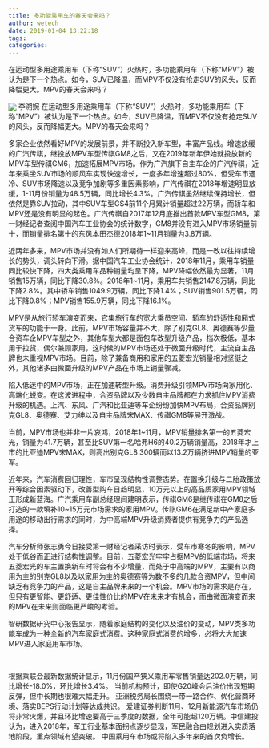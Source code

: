```yaml
---
title: 多功能乘用车的春天会来吗？
author: wetech
date: 2019-01-04 13:22:18
tags: 
categories: 
---
```

在运动型多用途乘用车（下称“SUV”）火热时，多功能乘用车（下称“MPV”）被认为是下一个热点。如今，SUV已降温，而MPV不仅没有抢走SUV的风头，反而降幅更大。MPV的春天会来吗？
<!-- more -->
<img align="center" border="0" src="https://imgcdn.yicai.com/uppics/images/2019/01/71dabfd6d8f2b8b92be491f9e64ca439.jpg" />
李溯婉
在运动型多用途乘用车（下称“SUV”）火热时，多功能乘用车（下称“MPV”）被认为是下一个热点。如今，SUV已降温，而MPV不仅没有抢走SUV的风头，反而降幅更大。MPV的春天会来吗？
多家企业依然看好MPV的发展前景，并不断投入新车型，丰富产品线。增速放缓的广汽传祺，继投放MPV车型传祺GM8之后，又在2019年新年伊始就投放新的MPV车型传祺GM6，加速拓展MPV市场。作为广汽旗下自主车企的广汽传祺，近年来乘坐SUV市场的顺风车实现快速增长，一度多年增速超过80%，但受车市遇冷、SUV市场降速以及竞争加剧等多重因素影响，广汽传祺在2018年增速明显放缓，1-11月份销量为48.5万辆，同比增长4.3%。广汽传祺虽然继续保持增长，但依然是靠SUV拉动，其中SUV车型GS4前11个月累计销量超过22万辆，而轿车和MPV还是没有明显的起色。广汽传祺自2017年12月底推出首款MPV车型GM8，第一财经记者查阅中国汽车工业协会的统计数字，GM8并没有进入MPV市场销量前十，而销量排名第十的东风本田杰德2018年1~11月销量为3.8万辆。
近两年多来，MPV市场并没有如人们所期待一样迎来高峰，而是一改以往持续增长的势头，调头转向下滑。据中国汽车工业协会统计，2018年11月，乘用车销量同比较快下降，四大类乘用车品种销量均呈下降，MPV降幅依然最为显著，11月销售15万辆，同比下降30.8%。2018年1~11月，乘用车共销售2147.8万辆，同比下降2.8%。其中轿车销售1049.9万辆，同比下降1.4%；SUV销售901.5万辆，同比下降0.8%；MPV销售155.9万辆，同比下降16.1%。
MPV是从旅行轿车演变而来，它集旅行车的宽大乘员空间、轿车的舒适性和厢式货车的功能于一身。此前，MPV市场容量并不大，除了别克GL8、奥德赛等少量合资车企MPV车型之外，其他车型大都是面包车改型升级产品，档次极低，基本用于拉货，偶尔兼顾家用，这时候的MPV市场还处于微面升级时代，主流自主品牌也未重视MPV市场。目前，除了兼备商用和家用的五菱宏光销量相对坚挺之外，其他诸多由微面升级的MPV产品在市场上销量骤减。
陷入低迷中的MPV市场，正在加速转型升级。消费升级引领MPV市场向家用化、高端化蜕变。在这波进程中，合资品牌以及少数自主品牌都在力求抓住MPV消费升级的机遇。上汽、东风、广汽和比亚迪等车企纷纷加快MPV布局，合资品牌别克GL8、奥德赛、艾力绅以及自主品牌宋MAX、传祺GM8等展开激战。
当前，MPV市场也并非一片哀鸿，2018年1~11月，MPV销量排名第一的五菱宏光，销量为41.7万辆，甚至比SUV第一名哈弗H6的40.2万辆销量高，2018年才上市的比亚迪MPV宋MAX，则高出别克GL8 300辆而以13.2万辆挤进MPV销量的亚军。
近年来，汽车消费回归理性，车市呈现结构性调整态势。在置换升级与二胎政策放开等综合因素驱动下，改善型购车日趋明显，10万元以上的高品质家用MPV领域正形成新蓝海。广汽乘用车副总经理闫建明表示，传祺GM6是继传祺在GM8之后打造的一款填补10~15万元市场需求的家用MPV。传祺GM6在满足新中产家庭多用途的移动出行需求的同时，为中高端MPV升级消费者提供有竞争力的产品选择。
汽车分析师张志勇今日接受第一财经记者采访时表示，受车市寒冬的影响，MPV处于低谷而正进行结构性调整。目前，五菱宏光牢牢占据MPV的低端市场，将来五菱宏光的车主置换新车时将会有不少增量，而处于中高端的MPV，主要有以商用为主的别克GL8以及以家用为主的奥德赛等为数不多的几款合资MPV，但中间缺乏有竞争力的产品，这是自主品牌未来的一个机会。MPV市场的需求是存在，但只有更智能、更舒适、更佳性价比的MPV在未来才有机会，而由微面演变而来的MPV在未来则面临更严峻的考验。
智研数据研究中心报告显示，随着家庭结构的变化以及油价的变动，MPV类多功能车成为一种全新的汽车家庭式消费。这种家庭式消费的增多，必将大大加速MPV进入家庭用车市场。
 
 
 
根据乘联会最新数据统计显示，11月份国产狭义乘用车零售销量达202.0万辆，同比增长-18.0%，环比增长3.4%。
当前机构预计，即使G20峰会后油价出现短期反弹，但中长期也很难大幅走升。
亚洲税务局长围绕一带一路合作、优化营商环境、落实BEPS行动计划等达成共识。
爱建证券判断11月、12月新能源汽车市场仍将非常火爆，并且环比增速要高于三季度的数据，全年可能超120万辆。中信建投认为，进入2018年，军工行业基本面拐点逐步显现，军民融合由规划进入实质落地阶段，重点领域有望突破。
中国乘用车市场或将陷入多年来的首次负增长。
